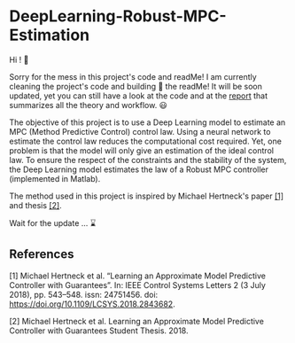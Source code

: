 # DeepLearning-Robust-MPC-Estimation

Hi ! :wave:

Sorry for the mess in this project's code and readMe! I am currently cleaning the project's code and building :construction_worker: the readMe! It will be soon updated, yet you can still have a look at the code and at the <a href='./Project Report.pdf'>report</a> that summarizes all the theory and workflow. :smiley:

The objective of this project is to use a Deep Learning model to estimate an MPC (Method Predictive Control) control law. Using a neural network to estimate the control law reduces the computational cost required. Yet, one problem is that the model will only give an estimation of the ideal control law. To ensure the respect of the constraints and the stability of the system, the Deep Learning model estimates the law of a Robust MPC controller (implemented in Matlab).

The method used in this project is inspired by Michael Hertneck's paper [[1]](#1) and thesis [[2]](#2).

Wait for the update ...  :hourglass:

## References

<a id="1">[1]</a> Michael Hertneck et al. “Learning an Approximate Model Predictive Controller with Guarantees”.
In: IEEE Control Systems Letters 2 (3 July 2018), pp. 543–548. issn: 24751456. doi: <a href="https://doi.org/10.1109/LCSYS.2018.2843682">https://doi.org/10.1109/LCSYS.2018.2843682</a>.


<a id="2">[2]</a> Michael Hertneck et al. Learning an Approximate Model Predictive Controller with Guarantees
Student Thesis. 2018.